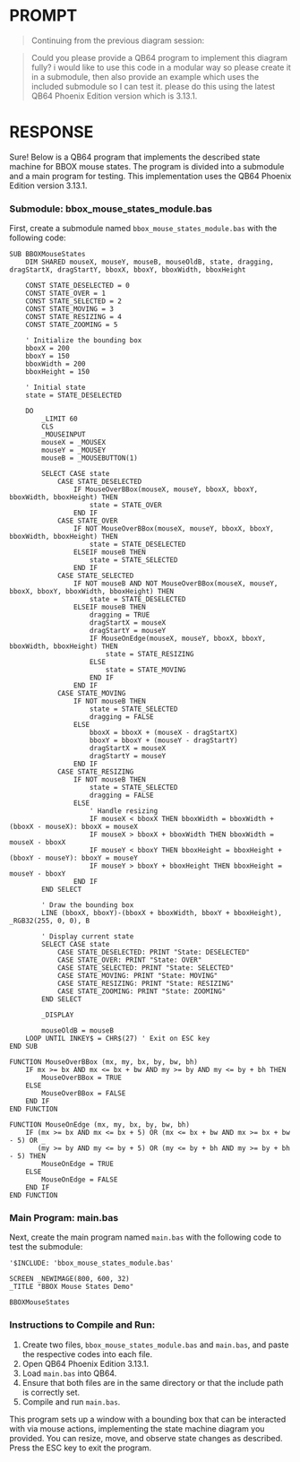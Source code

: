 # PROMPT
> Continuing from the previous diagram session:

> Could you please provide a QB64 program to implement this diagram fully? i would like to use this code in a modular way so please create it in a submodule, then also provide an example which uses the included submodule so I can test it. please do this using the latest QB64 Phoenix Edition version which is 3.13.1. 

# RESPONSE
Sure! Below is a QB64 program that implements the described state machine for BBOX mouse states. The program is divided into a submodule and a main program for testing. This implementation uses the QB64 Phoenix Edition version 3.13.1.

### Submodule: bbox_mouse_states_module.bas

First, create a submodule named `bbox_mouse_states_module.bas` with the following code:

```basic
SUB BBOXMouseStates
    DIM SHARED mouseX, mouseY, mouseB, mouseOldB, state, dragging, dragStartX, dragStartY, bboxX, bboxY, bboxWidth, bboxHeight
    
    CONST STATE_DESELECTED = 0
    CONST STATE_OVER = 1
    CONST STATE_SELECTED = 2
    CONST STATE_MOVING = 3
    CONST STATE_RESIZING = 4
    CONST STATE_ZOOMING = 5

    ' Initialize the bounding box
    bboxX = 200
    bboxY = 150
    bboxWidth = 200
    bboxHeight = 150

    ' Initial state
    state = STATE_DESELECTED

    DO
        _LIMIT 60
        CLS
        _MOUSEINPUT
        mouseX = _MOUSEX
        mouseY = _MOUSEY
        mouseB = _MOUSEBUTTON(1)

        SELECT CASE state
            CASE STATE_DESELECTED
                IF MouseOverBBox(mouseX, mouseY, bboxX, bboxY, bboxWidth, bboxHeight) THEN
                    state = STATE_OVER
                END IF
            CASE STATE_OVER
                IF NOT MouseOverBBox(mouseX, mouseY, bboxX, bboxY, bboxWidth, bboxHeight) THEN
                    state = STATE_DESELECTED
                ELSEIF mouseB THEN
                    state = STATE_SELECTED
                END IF
            CASE STATE_SELECTED
                IF NOT mouseB AND NOT MouseOverBBox(mouseX, mouseY, bboxX, bboxY, bboxWidth, bboxHeight) THEN
                    state = STATE_DESELECTED
                ELSEIF mouseB THEN
                    dragging = TRUE
                    dragStartX = mouseX
                    dragStartY = mouseY
                    IF MouseOnEdge(mouseX, mouseY, bboxX, bboxY, bboxWidth, bboxHeight) THEN
                        state = STATE_RESIZING
                    ELSE
                        state = STATE_MOVING
                    END IF
                END IF
            CASE STATE_MOVING
                IF NOT mouseB THEN
                    state = STATE_SELECTED
                    dragging = FALSE
                ELSE
                    bboxX = bboxX + (mouseX - dragStartX)
                    bboxY = bboxY + (mouseY - dragStartY)
                    dragStartX = mouseX
                    dragStartY = mouseY
                END IF
            CASE STATE_RESIZING
                IF NOT mouseB THEN
                    state = STATE_SELECTED
                    dragging = FALSE
                ELSE
                    ' Handle resizing
                    IF mouseX < bboxX THEN bboxWidth = bboxWidth + (bboxX - mouseX): bboxX = mouseX
                    IF mouseX > bboxX + bboxWidth THEN bboxWidth = mouseX - bboxX
                    IF mouseY < bboxY THEN bboxHeight = bboxHeight + (bboxY - mouseY): bboxY = mouseY
                    IF mouseY > bboxY + bboxHeight THEN bboxHeight = mouseY - bboxY
                END IF
        END SELECT

        ' Draw the bounding box
        LINE (bboxX, bboxY)-(bboxX + bboxWidth, bboxY + bboxHeight), _RGB32(255, 0, 0), B

        ' Display current state
        SELECT CASE state
            CASE STATE_DESELECTED: PRINT "State: DESELECTED"
            CASE STATE_OVER: PRINT "State: OVER"
            CASE STATE_SELECTED: PRINT "State: SELECTED"
            CASE STATE_MOVING: PRINT "State: MOVING"
            CASE STATE_RESIZING: PRINT "State: RESIZING"
            CASE STATE_ZOOMING: PRINT "State: ZOOMING"
        END SELECT

        _DISPLAY

        mouseOldB = mouseB
    LOOP UNTIL INKEY$ = CHR$(27) ' Exit on ESC key
END SUB

FUNCTION MouseOverBBox (mx, my, bx, by, bw, bh)
    IF mx >= bx AND mx <= bx + bw AND my >= by AND my <= by + bh THEN
        MouseOverBBox = TRUE
    ELSE
        MouseOverBBox = FALSE
    END IF
END FUNCTION

FUNCTION MouseOnEdge (mx, my, bx, by, bw, bh)
    IF (mx >= bx AND mx <= bx + 5) OR (mx <= bx + bw AND mx >= bx + bw - 5) OR _
       (my >= by AND my <= by + 5) OR (my <= by + bh AND my >= by + bh - 5) THEN
        MouseOnEdge = TRUE
    ELSE
        MouseOnEdge = FALSE
    END IF
END FUNCTION
```

### Main Program: main.bas

Next, create the main program named `main.bas` with the following code to test the submodule:

```basic
'$INCLUDE: 'bbox_mouse_states_module.bas'

SCREEN _NEWIMAGE(800, 600, 32)
_TITLE "BBOX Mouse States Demo"

BBOXMouseStates
```

### Instructions to Compile and Run:

1. Create two files, `bbox_mouse_states_module.bas` and `main.bas`, and paste the respective codes into each file.
2. Open QB64 Phoenix Edition 3.13.1.
3. Load `main.bas` into QB64.
4. Ensure that both files are in the same directory or that the include path is correctly set.
5. Compile and run `main.bas`.

This program sets up a window with a bounding box that can be interacted with via mouse actions, implementing the state machine diagram you provided. You can resize, move, and observe state changes as described. Press the ESC key to exit the program.